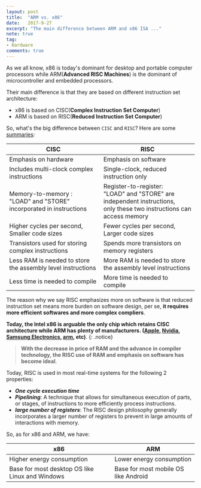```yaml
---
layout: post
title:  "ARM vs. x86"
date:   2017-9-27
excerpt: "The main difference between ARM and x86 ISA ..."
note: true
tag:
- Hardware
comments: true
---
```

As we all know, x86 is today's dominant for desktop and portable computer processors while ARM(**Advanced RISC Machines**) is the dominant of microcontroller and embedded processors.

Their main difference is that they are based on different instruction set architecture:

* x86 is based on CISC(**Complex Instruction Set Computer**)
* ARM is based on RISC(**Reduced Instruction Set Computer**)

So, what's the big difference between `CISC` and `RISC`? Here are some [summaries](http://cs.stanford.edu/people/eroberts/courses/soco/projects/risc/risccisc/):

| CISC | RISC |
| --- | --- |
| Emphasis on hardware | Emphasis on software |
| Includes multi-clock complex instructions | Single-clock, reduced instruction only |
| Memory-to-memory : <br> "LOAD" and "STORE" incorporated in instructions | Register-to-register: <br> "LOAD" and "STORE" are independent instructions, <br>only these two instructions can access memory |
| Higher cycles per second,  <br> Smaller code sizes  | Fewer cycles per second, <br> Larger code sizes |
| Transistors used for storing complex instructions | Spends more transistors on memory registers |
| Less RAM is needed to store the assembly level instructions | More RAM is needed to store the assembly level instructions |
| Less time is needed to compile | More time is needed to compile |

The reason why we say RISC emphasizes more on software is that reduced instruction set means more burden on software design, per se, **it requires more efficient softwares and more complex compliers**.


**Today, the Intel x86 is arguable the only chip which retains CISC architecture while ARM has plenty of manufacturers. ([Apple](https://en.wikipedia.org/wiki/Apple_A11), [Nvidia](http://www.nvidia.com/page/home.html), [Samsung Electronics](http://www.samsung.com/us/aboutsamsung/), [arm](https://developer.arm.com/), etc)**.
{: .notice}
 
> **With the decrease in price of RAM and the advance in compiler technology, the RISC use of RAM and emphasis on software has become ideal**.

Today, RISC is used in most real-time systems for the following 2 properties:

* ***One cycle execution time***
* ***Pipelining***: A technique that allows for simultaneous execution of parts, or stages, of instructions to more efficiently process instructions.
* ***large number of registers***: The RISC design philosophy generally incorporates a larger number of registers to prevent in large amounts of interactions with memory.

So, as for x86 and ARM, we have:

| x86 | ARM |
| --- | --- |
| Higher energy consumption | Lower energy consumption |
| Base for most desktop OS like Linux and Windows | Base for most mobile OS like Android |
